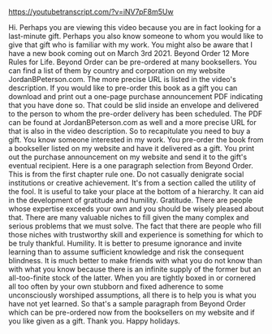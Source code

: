 https://youtubetranscript.com/?v=iNV7pF8m5Uw

 Hi. Perhaps you are viewing this video because you are in fact looking for a last-minute gift. Perhaps you also know someone to whom you would like to give that gift who is familiar with my work. You might also be aware that I have a new book coming out on March 3rd 2021. Beyond Order 12 More Rules for Life. Beyond Order can be pre-ordered at many booksellers. You can find a list of them by country and corporation on my website JordanBPeterson.com. The more precise URL is listed in the video's description. If you would like to pre-order this book as a gift you can download and print out a one-page purchase announcement PDF indicating that you have done so. That could be slid inside an envelope and delivered to the person to whom the pre-order delivery has been scheduled. The PDF can be found at JordanBPeterson.com as well and a more precise URL for that is also in the video description. So to recapitulate you need to buy a gift. You know someone interested in my work. You pre-order the book from a bookseller listed on my website and have it delivered as a gift. You print out the purchase announcement on my website and send it to the gift's eventual recipient. Here is a one paragraph selection from Beyond Order. This is from the first chapter rule one. Do not casually denigrate social institutions or creative achievement. It's from a section called the utility of the fool. It is useful to take your place at the bottom of a hierarchy. It can aid in the development of gratitude and humility. Gratitude. There are people whose expertise exceeds your own and you should be wisely pleased about that. There are many valuable niches to fill given the many complex and serious problems that we must solve. The fact that there are people who fill those niches with trustworthy skill and experience is something for which to be truly thankful. Humility. It is better to presume ignorance and invite learning than to assume sufficient knowledge and risk the consequent blindness. It is much better to make friends with what you do not know than with what you know because there is an infinite supply of the former but an all-too-finite stock of the latter. When you are tightly boxed in or cornered all too often by your own stubborn and fixed adherence to some unconsciously worshiped assumptions, all there is to help you is what you have not yet learned. So that's a sample paragraph from Beyond Order which can be pre-ordered now from the booksellers on my website and if you like given as a gift. Thank you. Happy holidays.